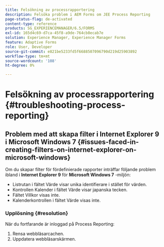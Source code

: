 ```yaml
---
title: Felsökning av processrapportering
description: Felsöka problem i AEM Forms om JEE Process Reporting
page-status-flag: de-activated
content-type: reference
products: SG_EXPERIENCEMANAGER/6.5/FORMS
exl-id: 165d4c69-d7ca-45f8-a9de-764cb8ecab7e
solution: Experience Manager, Experience Manager Forms
feature: Adaptive Forms
role: User, Developer
source-git-commit: e821be5233fd5f6688507096790d219d25903892
workflow-type: tm+mt
source-wordcount: '108'
ht-degree: 0%

---
```


# Felsökning av processrapportering {#troubleshooting-process-reporting}

## Problem med att skapa filter i Internet Explorer 9 i Microsoft Windows 7 {#issues-faced-in-creating-filters-on-internet-explorer-on-microsoft-windows}

Om du skapar filter för fördefinierade rapporter inträffar följande problem ibland i **Internet Explorer 9** för **Microsoft Windows 7** -miljön:

* Listrutan i fältet Värde visar unika identifierare i stället för värden.
* Kontrollen Kalender i fältet Värde visar japanska tecken.
* Fältet Villkor visas inte.
* Kalenderkontrollen i fältet Värde visas inte.

### Upplösning {#resolution}

När du fortfarande är inloggad på Process Reporting:

1. Rensa webbläsarcachen.
1. Uppdatera webbläsarskärmen.
